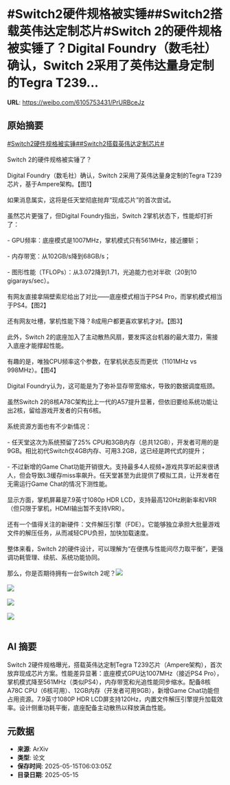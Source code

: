 # #Switch2硬件规格被实锤##Switch2搭载英伟达定制芯片#Switch 2的硬件规格被实锤了？Digital Foundry（数毛社）确认，Switch 2采用了英伟达量身定制的Tegra T239...

**URL**: https://weibo.com/6105753431/PrURBceJz

## 原始摘要

<a href="https://m.weibo.cn/search?containerid=231522type%3D1%26t%3D10%26q%3D%23Switch2%E7%A1%AC%E4%BB%B6%E8%A7%84%E6%A0%BC%E8%A2%AB%E5%AE%9E%E9%94%A4%23&amp;extparam=%23Switch2%E7%A1%AC%E4%BB%B6%E8%A7%84%E6%A0%BC%E8%A2%AB%E5%AE%9E%E9%94%A4%23" data-hide=""><span class="surl-text">#Switch2硬件规格被实锤#</span></a><a href="https://m.weibo.cn/search?containerid=231522type%3D1%26t%3D10%26q%3D%23Switch2%E6%90%AD%E8%BD%BD%E8%8B%B1%E4%BC%9F%E8%BE%BE%E5%AE%9A%E5%88%B6%E8%8A%AF%E7%89%87%23&amp;extparam=%23Switch2%E6%90%AD%E8%BD%BD%E8%8B%B1%E4%BC%9F%E8%BE%BE%E5%AE%9A%E5%88%B6%E8%8A%AF%E7%89%87%23" data-hide=""><span class="surl-text">#Switch2搭载英伟达定制芯片#</span></a><br><br>Switch 2的硬件规格被实锤了？<br><br>Digital Foundry（数毛社）确认，Switch 2采用了英伟达量身定制的Tegra T239芯片，基于Ampere架构。【图1】<br><br>如果消息属实，这将是任天堂彻底抛弃“现成芯片”的首次尝试。<br><br>虽然芯片更强了，但Digital Foundry指出，Switch 2掌机状态下，性能却打折了：<br><br>- GPU频率：底座模式是1007MHz，掌机模式只有561MHz，接近腰斩；<br><br>- 内存带宽：从102GB/s降到68GB/s；<br><br>- 图形性能（TFLOPs）：从3.072降到1.71，光追能力也对半砍（20到10 gigarays/sec）。<br><br>有网友直接拿隔壁索尼给出了对比——底座模式相当于PS4 Pro，而掌机模式相当于PS4。【图2】<br><br>还有网友吐槽，掌机性能下降？8成用户都更喜欢掌机才对。【图3】<br><br>此外，Switch 2的底座加入了主动散热风扇，要发挥这台机器的最大潜力，需接入底座才能撑起性能。<br><br>有趣的是，唯独CPU频率这个参数，在掌机状态反而更优（1101MHz vs 998MHz）。【图4】<br><br>Digital Foundry认为，这可能是为了弥补显存带宽缩水，导致的数据调度瓶颈。<br><br>虽然Switch 2的8核A78C架构比上一代的A57提升显著，但依旧要给系统功能让出2核，留给游戏开发者的只有6核。<br><br>系统资源方面也有不少新情况：<br><br>- 任天堂这次为系统预留了25% CPU和3GB内存（总共12GB），开发者可用的是9GB。相比初代Switch仅4GB内存、可用3.2GB，这已经是跨代式的提升；<br><br>- 不过新增的Game Chat功能开销很大。支持最多4人视频+游戏共享听起来很诱人，但会导致L3缓存miss率飙升。任天堂甚至为此提供了模拟工具，让开发者在无需运行Game Chat的情况下测性能。<br><br>显示方面，掌机屏幕是7.9英寸1080p HDR LCD，支持最高120Hz刷新率和VRR（但只限于掌机，HDMI输出暂不支持VRR）。<br><br>还有一个值得关注的新硬件：文件解压引擎（FDE）。它能够独立承担大批量游戏文件的解压任务，从而减轻CPU负担，加快加载速度。<br><br>整体来看，Switch 2的硬件设计，可以理解为“在便携与性能间尽力取平衡”，更强调功耗管理、续航、系统功能协同。<br><br>那么，你是否期待拥有一台Switch 2呢？<img style="" src="https://tvax1.sinaimg.cn/large/006Fd7o3gy1i1g1dje424j30m20c2wie.jpg" referrerpolicy="no-referrer"><br><br><img style="" src="https://tvax4.sinaimg.cn/large/006Fd7o3gy1i1g1dkgyrnj30zk0f2aek.jpg" referrerpolicy="no-referrer"><br><br><img style="" src="https://tvax4.sinaimg.cn/large/006Fd7o3gy1i1g1dlomnjj30zk0a642p.jpg" referrerpolicy="no-referrer"><br><br><img style="" src="https://tvax4.sinaimg.cn/large/006Fd7o3gy1i1g1llv69ij31as18wal3.jpg" referrerpolicy="no-referrer"><br><br>

## AI 摘要

Switch 2硬件规格曝光，搭载英伟达定制Tegra T239芯片（Ampere架构），首次放弃现成芯片方案。性能差异显著：底座模式GPU达1007MHz（接近PS4 Pro），掌机模式降至561MHz（类似PS4），内存带宽和光追性能同步缩水。配备8核A78C CPU（6核可用）、12GB内存（开发者可用9GB），新增Game Chat功能但占用资源。7.9英寸1080P HDR LCD屏支持120Hz，内置文件解压引擎提升加载效率。设计侧重功耗平衡，底座配备主动散热以释放满血性能。

## 元数据

- **来源**: ArXiv
- **类型**: 论文
- **保存时间**: 2025-05-15T06:03:05Z
- **目录日期**: 2025-05-15
